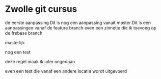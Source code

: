 # Zwolle git cursus

de eerste aanpassing
Dit is nog een aanpassing vanuit master
Dit is een aanpassingen vanaf de feature branch
even een zinnetje die ik toevoeg op de frebase branch

masterlijk

nog een test

deze regel maak ik later ongedaan


even een test die vanaf een andere locatie wordt uitgevoerd
